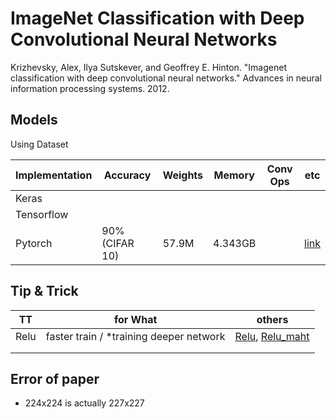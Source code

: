 # ImageNet Classification with Deep Convolutional Neural Networks
Krizhevsky, Alex, Ilya Sutskever, and Geoffrey E. Hinton. "Imagenet classification with deep convolutional neural networks." Advances in neural information processing systems. 2012.

## Models

Using Dataset

| Implementation | Accuracy | Weights | Memory | Conv Ops | etc |
|---|---|---|---|---|---|
| Keras |   |   |   |   |    |
| Tensorflow |   |   |   |   |    |
| Pytorch | 90% (CIFAR 10) | 57.9M  | 4.343GB |   |[link](https://github.com/Jooong/DLCV/tree/master/alexnet)|

## Tip & Trick

| TT | for What | others |
|---|---|---|
| Relu | faster train / *training deeper network | [Relu](), [Relu_maht]() |
|   |   |
|   |   |

## Error of paper
- 224x224 is actually 227x227
